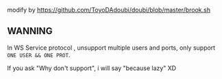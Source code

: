 modify by https://github.com/ToyoDAdoubi/doubi/blob/master/brook.sh

## WANNING

In WS Service protocol , unsupport multiple users and ports, only support `ONE USER && ONE PROT`.

If you ask "Why don't support", i will say "because lazy" XD
